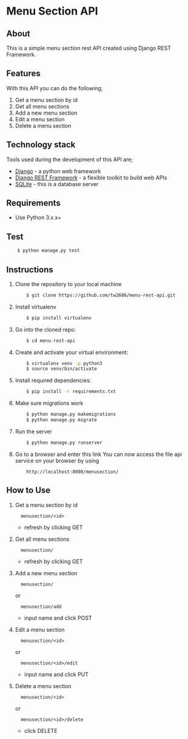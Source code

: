 # Menu Section API
## About
This is a simple menu section rest API created using Django REST Framework.
## Features
With this API you can do the following;
1)	Get a menu section by id
2)	Get all menu sections
3)	Add a new menu section
4)	Edit a menu section
5)	Delete a menu section
## Technology stack
Tools used during the development of this API are;
- [Django](https://www.djangoproject.com) - a python web framework
- [Django REST Framework](http://www.django-rest-framework.org) - a flexible toolkit to build web APIs
- [SQLite](https://www.sqlite.org/) - this is a database server
## Requirements
- Use Python 3.x.x+
## Test
```sh
    $ python manage.py test
```
## Instructions
1. Clone the repository to your local machine
    ```bash
        $ git clone https://github.com/tw2686/menu-rest-api.git
    ```
2. Install virtualenv
    ```bash
        $ pip install virtualenv
    ```
3. Go into the cloned repo:
    ```bash
        $ cd menu-rest-api
    ```
4. Create and activate your virtual environment:
    ```bash
        $ virtualenv venv -p python3
        $ source venv/bin/activate
    ```
5. Install required dependencies:
    ```bash
        $ pip install -r requirements.txt
    ```
6. Make sure migrations work
    ```bash
        $ python manage.py makemigrations
        $ python manage.py migrate
    ```
7. Run the server
    ```bash
        $ python manage.py runserver
    ```
8. Go to a browser and enter this link
You can now access the file api service on your browser by using
    ```
        http://localhost:8000/menusection/
    ```
## How to Use
1)	Get a menu section by id
    ```
      menusection/<id>
    ```
    - refresh by clicking GET

2)	Get all menu sections
    ```
      menusection/
    ```
    - refresh by clicking GET

3)	Add a new menu section
    ```
      menusection/
    ```
    or
    ```
      menusection/add
    ```
    - input name and click POST

4)	Edit a menu section
    ```
      menusection/<id>
    ```
    or
    ```
      menusection/<id>/edit
    ```
    - input name and click PUT

5)	Delete a menu section
    ```
      menusection/<id>
    ```
    or
    ```
      menusection/<id>/delete
    ```
    - click DELETE
